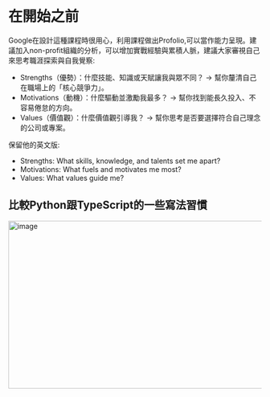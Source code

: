 # 在開始之前
Google在設計這種課程時很用心，利用課程做出Profolio,可以當作能力呈現。建議加入non-profit組織的分析，可以增加實戰經驗與累積人脈，建議大家審視自己來思考職涯探索與自我覺察:

* Strengths（優勢）：什麼技能、知識或天賦讓我與眾不同？ → 幫你釐清自己在職場上的「核心競爭力」。
* Motivations（動機）：什麼驅動並激勵我最多？ → 幫你找到能長久投入、不容易倦怠的方向。
* Values（價值觀）：什麼價值觀引導我？ → 幫你思考是否要選擇符合自己理念的公司或專案。

保留他的英文版:
* Strengths: What skills, knowledge, and talents set me apart?
* Motivations: What fuels and motivates me most?
* Values: What values guide me?

## 比較Python跟TypeScript的一些寫法習慣

<img width="878" height="334" alt="image" src="https://github.com/user-attachments/assets/17b70da4-7a3d-4462-8f7b-5055dd89cc87" />
